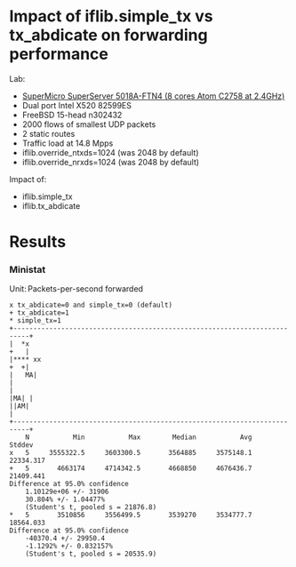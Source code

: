 # Impact of iflib.simple_tx vs tx_abdicate on forwarding performance

Lab:
  - [SuperMicro SuperServer 5018A-FTN4 (8 cores Atom C2758 at 2.4GHz)](https://www.supermicro.com/en/products/system/1U/5018/SYS-5018A-FTN4.cfm)
  - Dual port Intel X520 82599ES
  - FreeBSD 15-head n302432
  - 2000 flows of smallest UDP packets
  - 2 static routes
  - Traffic load at 14.8 Mpps
  - iflib.override_ntxds=1024 (was 2048 by default)
  - iflib.override_nrxds=1024 (was 2048 by default)

Impact of:
  - iflib.simple_tx
  - iflib.tx_abdicate

# Results

### Ministat

Unit: Packets-per-second forwarded

```
x tx_abdicate=0 and simple_tx=0 (default)
+ tx_abdicate=1
* simple_tx=1
+--------------------------------------------------------------------------+
|  *x                                                                  +   |
|**** xx                                                               +  +|
|   MA|                                                                    |
|                                                                     |MA| |
||AM|                                                                      |
+--------------------------------------------------------------------------+
    N           Min           Max        Median           Avg        Stddev
x   5     3555322.5     3603300.5       3564885     3575148.1     22334.317
+   5       4663174     4714342.5       4668850     4676436.7     21409.441
Difference at 95.0% confidence
	1.10129e+06 +/- 31906
	30.804% +/- 1.04477%
	(Student's t, pooled s = 21876.8)
*   5       3510856     3556499.5       3539270     3534777.7     18564.033
Difference at 95.0% confidence
	-40370.4 +/- 29950.4
	-1.1292% +/- 0.832157%
	(Student's t, pooled s = 20535.9)
```
